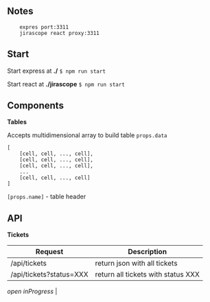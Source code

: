 ## Notes

```
    expres port:3311
    jirascope react proxy:3311
```

## Start

Start express at **./**
`$ npm run start`

Start react at **./jirascope**
`$ npm run start`

## Components

**Tables**

Accepts multidimensional array to build table `props.data`
```
[
    [cell, cell, ..., cell],
    [cell, cell, ..., cell],
    [cell, cell, ..., cell],
    ...
    [cell, cell, ..., cell]    
]
```
`[props.name]` - table header
## API

**Tickets**

|  Request | Description  |
|---|---|
| /api/tickets  | return json with all tickets  |
| /api/tickets?status=XXX  | return all tickets with status XXX

*open*
*inProgress*  |